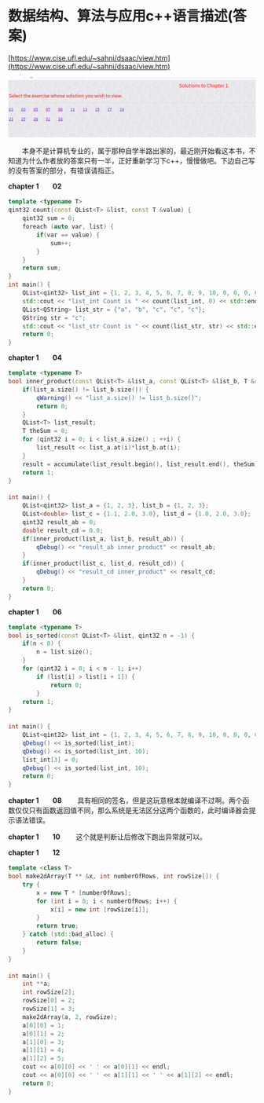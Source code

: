 # 数据结构、算法与应用c++语言描述(答案)

[https://www.cise.ufl.edu/~sahni/dsaac/view.htm](https://www.cise.ufl.edu/~sahni/dsaac/view.htm)


![xxx](https://raw.githubusercontent.com/BeyondXinXin/BeyondXinXIn/main/20210921/xxx.73rdv3efz500.png)

&emsp;&emsp;本身不是计算机专业的，属于那种自学半路出家的，最近刚开始看这本书，不知道为什么作者放的答案只有一半，正好重新学习下c++，慢慢做吧。下边自己写的没有答案的部分，有错误请指正。

**chapter 1&emsp;&emsp;02**

```cpp
template <typename T>
qint32 count(const QList<T> &list, const T &value) {
    qint32 sum = 0;
    foreach (auto var, list) {
        if(var == value) {
            sum++;
        }
    }
    return sum;
}
int main() {
    QList<qint32> list_int = {1, 2, 3, 4, 5, 6, 7, 8, 9, 10, 0, 0, 0, 0, 0};
    std::cout << "list_int Count is " << count(list_int, 0) << std::endl;
    QList<QString> list_str = {"a", "b", "c", "c", "c"};
    QString str = "c";
    std::cout << "list_str Count is " << count(list_str, str) << std::endl;
    return 0;
}
```

**chapter 1&emsp;&emsp;04**
```cpp
template <typename T>
bool inner_product(const QList<T> &list_a, const QList<T> &list_b, T &result) {
    if(list_a.size() != list_b.size()) {
        qWarning() << "list_a.size() != list_b.size()";
        return 0;
    }
    QList<T> list_result;
    T theSum = 0;
    for (qint32 i = 0; i < list_a.size() ; ++i) {
        list_result << list_a.at(i)*list_b.at(i);
    }
    result = accumulate(list_result.begin(), list_result.end(), theSum);
    return 1;
}

int main() {
    QList<qint32> list_a = {1, 2, 3}, list_b = {1, 2, 3};
    QList<double> list_c = {1.1, 2.0, 3.0}, list_d = {1.0, 2.0, 3.0};
    qint32 result_ab = 0;
    double result_cd = 0.0;
    if(inner_product(list_a, list_b, result_ab)) {
        qDebug() << "result_ab inner_product" << result_ab;
    }
    if(inner_product(list_c, list_d, result_cd)) {
        qDebug() << "result_cd inner_product" << result_cd;
    }
    return 0;
}

```
**chapter 1&emsp;&emsp;06**
```cpp
template <typename T>
bool is_sorted(const QList<T> &list, qint32 n = -1) {
    if(n < 0) {
        n = list.size();
    }
    for (qint32 i = 0; i < n - 1; i++)
        if (list[i] > list[i + 1]) {
            return 0;
        }
    return 1;
}

int main() {
    QList<qint32> list_int = {1, 2, 3, 4, 5, 6, 7, 8, 9, 10, 0, 0, 0, 0, 0};
    qDebug() << is_sorted(list_int);
    qDebug() << is_sorted(list_int, 10);
    list_int[3] = 0;
    qDebug() << is_sorted(list_int, 10);
    return 0;
}

```
**chapter 1&emsp;&emsp;08**
&emsp;&emsp;具有相同的签名，但是这玩意根本就编译不过啊。两个函数仅仅只有函数返回值不同，那么系统是无法区分这两个函数的，此时编译器会提示语法错误。

**chapter 1&emsp;&emsp;10**
&emsp;&emsp;这个就是判断让后修改下跑出异常就可以。

**chapter 1&emsp;&emsp;12**
```cpp
template <class T>
bool make2dArray(T ** &x, int numberOfRows, int rowSize[]) {
    try {
        x = new T * [numberOfRows];
        for (int i = 0; i < numberOfRows; i++) {
            x[i] = new int [rowSize[i]];
        }
        return true;
    } catch (std::bad_alloc) {
        return false;
    }
}

int main() {
    int **a;
    int rowSize[2];
    rowSize[0] = 2;
    rowSize[1] = 3;
    make2dArray(a, 2, rowSize);
    a[0][0] = 1;
    a[0][1] = 2;
    a[1][0] = 3;
    a[1][1] = 4;
    a[1][2] = 5;
    cout << a[0][0] << ' ' << a[0][1] << endl;
    cout << a[0][0] << ' ' << a[1][1] << ' ' << a[1][2] << endl;
    return 0;
}

```
